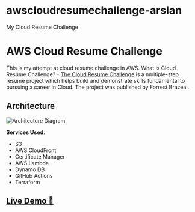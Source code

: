# awscloudresumechallenge-arslan
My Cloud Resume Challenge
# AWS Cloud Resume Challenge

This is my attempt at cloud resume challenge in AWS.
What is Cloud Resume Challenge? - [The Cloud Resume Challenge](https://cloudresumechallenge.dev/) is a multiple-step resume project which helps build and demonstrate skills fundamental to pursuing a career in Cloud. The project was published by Forrest Brazeal.

## Architecture

![Architecture Diagram](1_agGvuEPjZp9kEn91DI1Cwg.webp)

**Services Used**:

- S3
- AWS CloudFront
- Certificate Manager
- AWS Lambda
- Dynamo DB
- GitHub Actions
- Terraform

## [Live Demo 🔗](http://arslantechworld.me.s3-website-us-east-1.amazonaws.com/)
